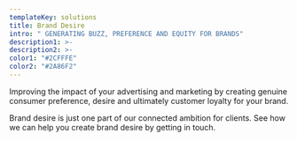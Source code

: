 ```yaml
---
templateKey: solutions
title: Brand Desire
intro: " GENERATING BUZZ, PREFERENCE AND EQUITY FOR BRANDS"
description1: >-
description2: >-
color1: "#2CFFFE"
color2: "#2A86F2"
---
```


<column large="5">
    <p>
      Improving the impact of your advertising and marketing by creating genuine
      consumer preference, desire and ultimately <gatsbylink to="/?solution=customer-loyalty">customer loyalty</gatsbylink> for your brand.
    </p>
</column>
<column large="5">
  <p>
    Brand desire is just one part of our connected ambition for clients. See how
    we can help you create brand desire by getting in touch.
  </p>
</column>
